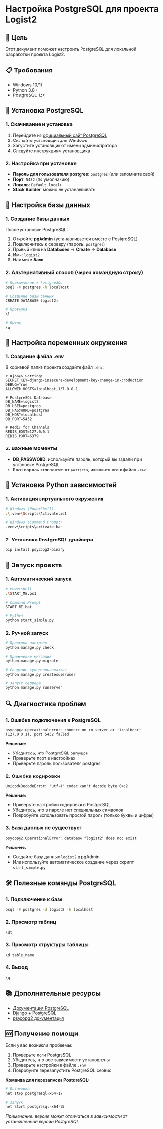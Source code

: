 # Настройка PostgreSQL для проекта Logist2

## 🎯 Цель
Этот документ поможет настроить PostgreSQL для локальной разработки проекта Logist2.

## 📋 Требования
- Windows 10/11
- Python 3.8+
- PostgreSQL 12+

## 🚀 Установка PostgreSQL

### 1. Скачивание и установка
1. Перейдите на [официальный сайт PostgreSQL](https://www.postgresql.org/download/windows/)
2. Скачайте установщик для Windows
3. Запустите установщик от имени администратора
4. Следуйте инструкциям установщика

### 2. Настройка при установке
- **Пароль для пользователя postgres**: `postgres` (или запомните свой)
- **Порт**: `5432` (по умолчанию)
- **Локаль**: `Default locale`
- **Stack Builder**: можно не устанавливать

## 🔧 Настройка базы данных

### 1. Создание базы данных
После установки PostgreSQL:

1. Откройте **pgAdmin** (устанавливается вместе с PostgreSQL)
2. Подключитесь к серверу (пароль: `postgres`)
3. Правый клик на **Databases** → **Create** → **Database**
4. Имя: `logist2`
5. Нажмите **Save**

### 2. Альтернативный способ (через командную строку)
```bash
# Подключение к PostgreSQL
psql -U postgres -h localhost

# Создание базы данных
CREATE DATABASE logist2;

# Проверка
\l

# Выход
\q
```

## 📝 Настройка переменных окружения

### 1. Создание файла .env
В корневой папке проекта создайте файл `.env`:

```env
# Django Settings
SECRET_KEY=django-insecure-development-key-change-in-production
DEBUG=True
ALLOWED_HOSTS=localhost,127.0.0.1

# PostgreSQL Database
DB_NAME=logist2
DB_USER=postgres
DB_PASSWORD=postgres
DB_HOST=localhost
DB_PORT=5432

# Redis for Channels
REDIS_HOST=127.0.0.1
REDIS_PORT=6379
```

### 2. Важные моменты
- **DB_PASSWORD**: используйте пароль, который вы задали при установке PostgreSQL
- Если пароль отличается от `postgres`, измените его в файле `.env`

## 🐍 Установка Python зависимостей

### 1. Активация виртуального окружения
```bash
# Windows (PowerShell)
.\.venv\Scripts\Activate.ps1

# Windows (Command Prompt)
.venv\Scripts\activate.bat
```

### 2. Установка PostgreSQL драйвера
```bash
pip install psycopg2-binary
```

## 🚀 Запуск проекта

### 1. Автоматический запуск
```bash
# PowerShell
.\START_ME.ps1

# Command Prompt
START_ME.bat

# Python
python start_simple.py
```

### 2. Ручной запуск
```bash
# Проверка настроек
python manage.py check

# Применение миграций
python manage.py migrate

# Создание суперпользователя
python manage.py createsuperuser

# Запуск сервера
python manage.py runserver
```

## 🔍 Диагностика проблем

### 1. Ошибка подключения к PostgreSQL
```
psycopg2.OperationalError: connection to server at "localhost" (127.0.0.1), port 5432 failed
```

**Решение:**
- Убедитесь, что PostgreSQL запущен
- Проверьте порт в настройках
- Проверьте пароль пользователя postgres

### 2. Ошибка кодировки
```
UnicodeDecodeError: 'utf-8' codec can't decode byte 0xc2
```

**Решение:**
- Проверьте настройки кодировки в PostgreSQL
- Убедитесь, что в пароле нет специальных символов
- Попробуйте использовать простой пароль (только буквы и цифры)

### 3. База данных не существует
```
psycopg2.OperationalError: database "logist2" does not exist
```

**Решение:**
- Создайте базу данных `logist2` в pgAdmin
- Или используйте автоматическое создание через скрипт `start_simple.py`

## 🛠️ Полезные команды PostgreSQL

### 1. Подключение к базе
```bash
psql -U postgres -d logist2 -h localhost
```

### 2. Просмотр таблиц
```sql
\dt
```

### 3. Просмотр структуры таблицы
```sql
\d table_name
```

### 4. Выход
```sql
\q
```

## 📚 Дополнительные ресурсы

- [Документация PostgreSQL](https://www.postgresql.org/docs/)
- [Django + PostgreSQL](https://docs.djangoproject.com/en/stable/ref/databases/#postgresql-notes)
- [psycopg2 документация](https://www.psycopg.org/docs/)

## 🆘 Получение помощи

Если у вас возникли проблемы:

1. Проверьте логи PostgreSQL
2. Убедитесь, что все зависимости установлены
3. Проверьте настройки в файле `.env`
4. Попробуйте перезапустить PostgreSQL сервис

**Команда для перезапуска PostgreSQL:**
```bash
# Остановка
net stop postgresql-x64-15

# Запуск
net start postgresql-x64-15
```

*Примечание: версия может отличаться в зависимости от установленной версии PostgreSQL*


